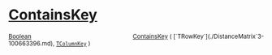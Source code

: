 # [ContainsKey](./DistanceMatrix`3-100663396.md)



<sub>[Boolean](https://docs.microsoft.com/en-us/dotnet/api/System.Boolean)</sub><img width=200/><sub>[ContainsKey](./DistanceMatrix`3-100663396.md) ( [`TRowKey`](./DistanceMatrix`3-100663396.md), [`TColumnKey`](./DistanceMatrix`3-100663396.md) )</sub><br>


